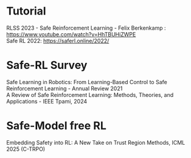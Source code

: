 # Tutorial

RLSS 2023 - Safe Reinforcement Learning - Felix Berkenkamp :  https://www.youtube.com/watch?v=HhTBUHiZWPE    
Safe RL 2022: https://saferl.online/2022/




# Safe-RL Survey    
Safe Learning in Robotics: From Learning-Based Control to Safe Reinforcement Learning - Annual Review 2021    
A Review of Safe Reinforcement Learning: Methods, Theories, and Applications - IEEE Tpami, 2024     




# Safe-Model free RL 
Embedding Safety into RL: A New Take on Trust Region Methods, ICML 2025 (C-TRPO)    
